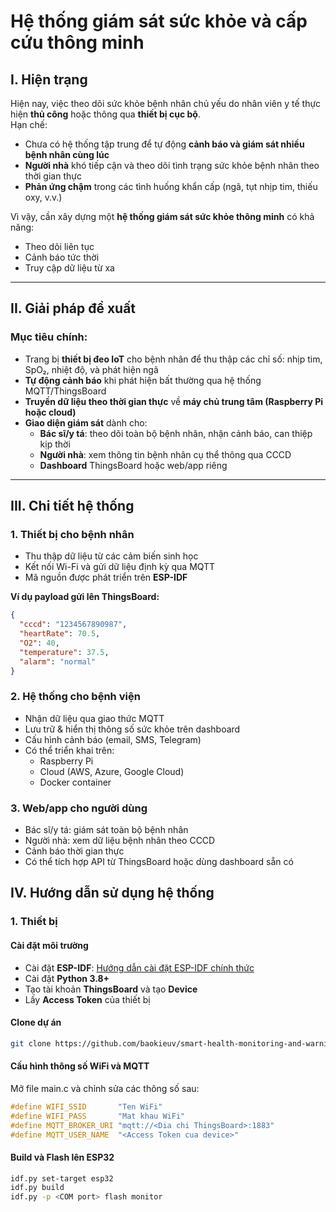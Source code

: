 # Hệ thống giám sát sức khỏe và cấp cứu thông minh

## I. Hiện trạng

Hiện nay, việc theo dõi sức khỏe bệnh nhân chủ yếu do nhân viên y tế thực hiện **thủ công** hoặc thông qua **thiết bị cục bộ**.  
Hạn chế:
- Chưa có hệ thống tập trung để tự động **cảnh báo và giám sát nhiều bệnh nhân cùng lúc**  
- **Người nhà** khó tiếp cận và theo dõi tình trạng sức khỏe bệnh nhân theo thời gian thực  
- **Phản ứng chậm** trong các tình huống khẩn cấp (ngã, tụt nhịp tim, thiếu oxy, v.v.)

Vì vậy, cần xây dựng một **hệ thống giám sát sức khỏe thông minh** có khả năng:
- Theo dõi liên tục
- Cảnh báo tức thời
- Truy cập dữ liệu từ xa

---

## II. Giải pháp đề xuất

### Mục tiêu chính:
- Trang bị **thiết bị đeo IoT** cho bệnh nhân để thu thập các chỉ số: nhịp tim, SpO₂, nhiệt độ, và phát hiện ngã  
- **Tự động cảnh báo** khi phát hiện bất thường qua hệ thống MQTT/ThingsBoard  
- **Truyền dữ liệu theo thời gian thực** về **máy chủ trung tâm (Raspberry Pi hoặc cloud)**  
- **Giao diện giám sát** dành cho:
  - **Bác sĩ/y tá**: theo dõi toàn bộ bệnh nhân, nhận cảnh báo, can thiệp kịp thời  
  - **Người nhà**: xem thông tin bệnh nhân cụ thể thông qua CCCD  
  - **Dashboard** ThingsBoard hoặc web/app riêng  

---
## III. Chi tiết hệ thống
### 1. Thiết bị cho bệnh nhân

- Thu thập dữ liệu từ các cảm biến sinh học  
- Kết nối Wi-Fi và gửi dữ liệu định kỳ qua MQTT  
- Mã nguồn được phát triển trên **ESP-IDF**

**Ví dụ payload gửi lên ThingsBoard:**
```json
{
  "cccd": "1234567890987",
  "heartRate": 70.5,
  "O2": 40,
  "temperature": 37.5,
  "alarm": "normal"
}
```

### 2. Hệ thống cho bệnh viện

- Nhận dữ liệu qua giao thức MQTT
- Lưu trữ & hiển thị thông số sức khỏe trên dashboard
- Cấu hình cảnh báo (email, SMS, Telegram)
- Có thể triển khai trên:
  - Raspberry Pi
  - Cloud (AWS, Azure, Google Cloud)
  - Docker container

### 3. Web/app cho người dùng

- Bác sĩ/y tá: giám sát toàn bộ bệnh nhân
- Người nhà: xem dữ liệu bệnh nhân theo CCCD
- Cảnh báo thời gian thực
- Có thể tích hợp API từ ThingsBoard hoặc dùng dashboard sẵn có

## IV. Hướng dẫn sử dụng hệ thống
### 1. Thiết bị

#### Cài đặt môi trường
- Cài đặt **ESP-IDF**: [Hướng dẫn cài đặt ESP-IDF chính thức](https://docs.espressif.com/projects/esp-idf/en/latest/esp32/get-started/)
- Cài đặt **Python 3.8+**
- Tạo tài khoản **ThingsBoard** và tạo **Device**
- Lấy **Access Token** của thiết bị

#### Clone dự án

```bash
git clone https://github.com/baokieuv/smart-health-monitoring-and-warning-system
```

#### Cấu hình thông số WiFi và MQTT

Mở file main.c và chỉnh sửa các thông số sau:
```c
#define WIFI_SSID       "Ten WiFi"
#define WIFI_PASS       "Mat khau WiFi"
#define MQTT_BROKER_URI "mqtt://<Dia chi ThingsBoard>:1883"
#define MQTT_USER_NAME  "<Access Token cua device>"
```

#### Build và Flash lên ESP32
```bash
idf.py set-target esp32
idf.py build
idf.py -p <COM port> flash monitor
```
